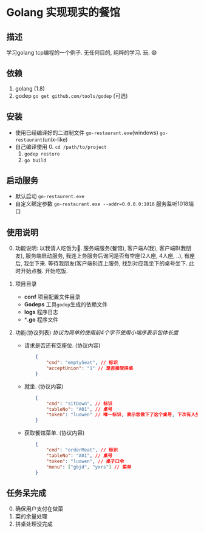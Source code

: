 # Golang 实现现实的餐馆

## 描述

学习golang tcp编程的一个例子. 无任何目的, 纯粹的学习. 玩. 😄

## 依赖

1. golang (1.8)
2. godep `go get github.com/tools/godep` (可选)


## 安装

- 使用已经编译好的二进制文件 `go-restaurant.exe`(windows) `go-restaurant`(unix-like)
- 自己编译使用
    0. `cd /path/to/project`
    1. `godep restore`
    2. `go build`

## 启动服务

- 默认启动 `go-restaurent.exe`
- 自定义绑定参数 `go-restaurant.exe --addr=0.0.0.0:1018` 服务监听1018端口


## 使用说明

0. 功能说明: 以我请人吃饭为🌰. 服务端服务(餐馆), 客户端A(我), 客户端B(我朋友), 服务端启动服务, 我连上务服务后询问是否有空座(2人座, 4人座, ..), 有座后, 我坐下来. 等待我朋友(客户端B)连上服务, 找到对应我坐下的桌号坐下. 此时开始点餐. 开始吃饭.

1. 项目目录

    - **conf** 项目配置文件目录
    - **Godeps** 工具`godep`生成的依赖文件
    - **logs** 程序日志
    - ***.go**  程序文件

2. 功能(协议列表) _协议为简单的使用前4个字节使用小端序表示包体长度_

    - 请求是否还有空座位. (协议内容)

        ```json
            {
                "cmd": "emptySeat", // 标识
                "acceptUnion": "1" // 是否接受拼桌
            }
        ```

    - 就坐. (协议内容)

        ```json
            {
                "cmd": "sitDown", // 标识
                "tableNo": "A01", // 桌号
                "token": "luowen" // 唯一标识, 表示您做下了这个桌号, 下次有人坐这个位置, 必须报口令
            }
        ```

    - 获取餐馆菜单. (协议内容)

        ```json
            {
                "cmd": "orderMeat", // 标识
                "tableNo": "A01", // 桌号
                "token": "luowen", // 桌子口令
                "menu": ["gbjd", "yxrs"] // 菜单
            }
        ```

## 任务呆完成

0. 确保用户支付在做菜
1. 菜的余量处理
2. 拼桌处理没完成

